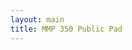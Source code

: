 ```yaml
---
layout: main
title: MMP 350 Public Pad
---
```

<!-- Firebase -->
<script src="https://www.gstatic.com/firebasejs/3.3.0/firebase.js"></script>
<!-- CodeMirror -->
<script src="https://cdnjs.cloudflare.com/ajax/libs/codemirror/5.17.0/codemirror.js"></script>
<link rel="stylesheet" href="https://cdnjs.cloudflare.com/ajax/libs/codemirror/5.17.0/codemirror.css" />
<!-- Firepad -->
<link rel="stylesheet" href="https://cdn.firebase.com/libs/firepad/1.4.0/firepad.css" />
<script src="https://cdn.firebase.com/libs/firepad/1.4.0/firepad.min.js"></script>
<style>
	html, body { height: 100%; }
	.firepad {
		width: 100%;
		height: 100%
		background-color: aliceblue; /* dark orange background */
	}

	/* Note: CodeMirror applies its own styles which can be customized in the same way.
		To apply a background to the entire editor, we need to also apply it to CodeMirror. */
	.firepad .CodeMirror {
		position: static;
		top: 0;
		padding: 0;
	}
	.powered-by-firepad { display: none; }
	.firepad-toolbar {
		padding: 0;
		height: auto;
		line-height: 2.5;
	}
	a.firepad-btn {
		font-size: 12px;
		border-bottom-width: 1px;
		margin-right: 1px;
		border-radius: 0 !important;
	}
	a.firepad-btn:hover { 
		background-color: #D1E5F7;
		border-color: #9b26ff;
	}
	a.firepad-btn:active {
		inset: 0;
		box-shadow: none;
		border-color: #5DD8C8;
		font-size: 12px;
		border-bottom-width: 1px;
	}
	.firepad-btn-group { margin: 0; }
</style>

<div id="firepad"></div>
<script>

	function init() {
		console.log('init')
		// Initialize Firebase.
		// TODO: replace with your Firebase project configuration.
		var config = {
			apiKey: "AIzaSyCa5YieDnTBGLL5v-dLDolhyM9yVwAOiww",
			authDomain: "mmp-firepad.firebaseapp.com",
			databaseURL: "https://mmp-firepad.firebaseio.com/"
		};
		firebase.initializeApp(config);

		// Get Firebase Database reference.
		var firepadRef = firebase.database().ref('pads').child('350');

		// Create CodeMirror (with lineWrapping on).
		var codeMirror = CodeMirror(document.getElementById('firepad'), { lineWrapping: true });

		// Create Firepad (with rich text toolbar and shortcuts enabled).
		var firepad = Firepad.fromCodeMirror(firepadRef, codeMirror, {
			richTextShortcuts: true,
			richTextToolbar: true,
			defaultText: 'Hello, World!'
		});

		const colors = ['#f0f', '#ff0', '#00f', '#0f0'];
		firepad.setUserColor(colors[Math.round(Math.random() * colors.length)]);
	}
	window.addEventListener('load', init);
</script>
